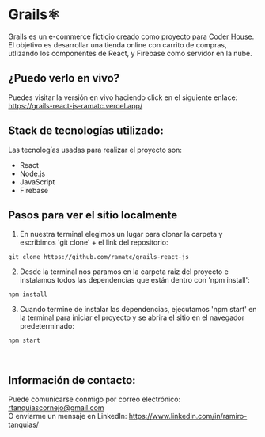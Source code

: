 # Grails⚛️
Grails es un e-commerce ficticio creado como proyecto para <a href="https://www.coderhouse.com/">Coder House</a>. El objetivo es desarrollar una tienda online con carrito de compras, utlizando los componentes de React, y Firebase como servidor en la nube.
## ¿Puedo verlo en vivo?
Puedes visitar la versión en vivo haciendo click en el siguiente enlace:\
https://grails-react-js-ramatc.vercel.app/
## Stack de tecnologías utilizado: 
Las tecnologías usadas para realizar el proyecto son:
- React
- Node.js
- JavaScript
- Firebase
## Pasos para ver el sitio localmente
1. En nuestra terminal elegimos un lugar para clonar la carpeta y escribimos 'git clone' + el link del repositorio:

```
git clone https://github.com/ramatc/grails-react-js
```

2. Desde la terminal nos paramos en la carpeta raiz del proyecto e instalamos todos las dependencias que están dentro con 'npm install':

```
npm install
```
3. Cuando termine de instalar las dependencias, ejecutamos 'npm start' en la terminal para iniciar el proyecto y se abrira el sitio en el navegador predeterminado:

```
npm start
```
<br />

## Información de contacto:
Puede comunicarse conmigo por correo electrónico: rtanquiascornejo@gmail.com\
O enviarme un mensaje en LinkedIn: https://www.linkedin.com/in/ramiro-tanquias/


